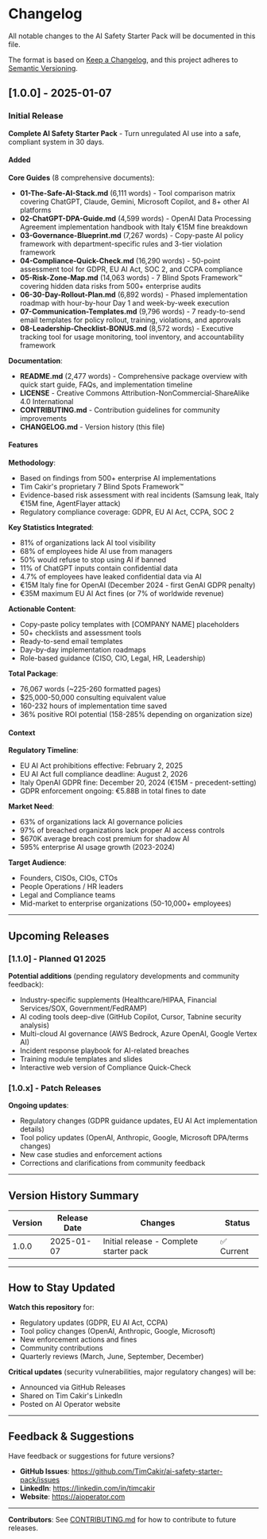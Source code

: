 # Changelog

All notable changes to the AI Safety Starter Pack will be documented in this file.

The format is based on [Keep a Changelog](https://keepachangelog.com/en/1.0.0/),
and this project adheres to [Semantic Versioning](https://semver.org/spec/v2.0.0.html).

## [1.0.0] - 2025-01-07

### Initial Release

**Complete AI Safety Starter Pack** - Turn unregulated AI use into a safe, compliant system in 30 days.

#### Added

**Core Guides** (8 comprehensive documents):
- **01-The-Safe-AI-Stack.md** (6,111 words) - Tool comparison matrix covering ChatGPT, Claude, Gemini, Microsoft Copilot, and 8+ other AI platforms
- **02-ChatGPT-DPA-Guide.md** (4,599 words) - OpenAI Data Processing Agreement implementation handbook with Italy €15M fine breakdown
- **03-Governance-Blueprint.md** (7,267 words) - Copy-paste AI policy framework with department-specific rules and 3-tier violation framework
- **04-Compliance-Quick-Check.md** (16,290 words) - 50-point assessment tool for GDPR, EU AI Act, SOC 2, and CCPA compliance
- **05-Risk-Zone-Map.md** (14,063 words) - 7 Blind Spots Framework™ covering hidden data risks from 500+ enterprise audits
- **06-30-Day-Rollout-Plan.md** (6,892 words) - Phased implementation roadmap with hour-by-hour Day 1 and week-by-week execution
- **07-Communication-Templates.md** (9,796 words) - 7 ready-to-send email templates for policy rollout, training, violations, and approvals
- **08-Leadership-Checklist-BONUS.md** (8,572 words) - Executive tracking tool for usage monitoring, tool inventory, and accountability framework

**Documentation**:
- **README.md** (2,477 words) - Comprehensive package overview with quick start guide, FAQs, and implementation timeline
- **LICENSE** - Creative Commons Attribution-NonCommercial-ShareAlike 4.0 International
- **CONTRIBUTING.md** - Contribution guidelines for community improvements
- **CHANGELOG.md** - Version history (this file)

#### Features

**Methodology**:
- Based on findings from 500+ enterprise AI implementations
- Tim Cakir's proprietary 7 Blind Spots Framework™
- Evidence-based risk assessment with real incidents (Samsung leak, Italy €15M fine, AgentFlayer attack)
- Regulatory compliance coverage: GDPR, EU AI Act, CCPA, SOC 2

**Key Statistics Integrated**:
- 81% of organizations lack AI tool visibility
- 68% of employees hide AI use from managers
- 50% would refuse to stop using AI if banned
- 11% of ChatGPT inputs contain confidential data
- 4.7% of employees have leaked confidential data via AI
- €15M Italy fine for OpenAI (December 2024 - first GenAI GDPR penalty)
- €35M maximum EU AI Act fines (or 7% of worldwide revenue)

**Actionable Content**:
- Copy-paste policy templates with [COMPANY NAME] placeholders
- 50+ checklists and assessment tools
- Ready-to-send email templates
- Day-by-day implementation roadmaps
- Role-based guidance (CISO, CIO, Legal, HR, Leadership)

**Total Package**:
- 76,067 words (~225-260 formatted pages)
- $25,000-50,000 consulting equivalent value
- 160-232 hours of implementation time saved
- 36% positive ROI potential (158-285% depending on organization size)

#### Context

**Regulatory Timeline**:
- EU AI Act prohibitions effective: February 2, 2025
- EU AI Act full compliance deadline: August 2, 2026
- Italy OpenAI GDPR fine: December 20, 2024 (€15M - precedent-setting)
- GDPR enforcement ongoing: €5.88B in total fines to date

**Market Need**:
- 63% of organizations lack AI governance policies
- 97% of breached organizations lack proper AI access controls
- $670K average breach cost premium for shadow AI
- 595% enterprise AI usage growth (2023-2024)

**Target Audience**:
- Founders, CISOs, CIOs, CTOs
- People Operations / HR leaders
- Legal and Compliance teams
- Mid-market to enterprise organizations (50-10,000+ employees)

---

## Upcoming Releases

### [1.1.0] - Planned Q1 2025

**Potential additions** (pending regulatory developments and community feedback):

- Industry-specific supplements (Healthcare/HIPAA, Financial Services/SOX, Government/FedRAMP)
- AI coding tools deep-dive (GitHub Copilot, Cursor, Tabnine security analysis)
- Multi-cloud AI governance (AWS Bedrock, Azure OpenAI, Google Vertex AI)
- Incident response playbook for AI-related breaches
- Training module templates and slides
- Interactive web version of Compliance Quick-Check

### [1.0.x] - Patch Releases

**Ongoing updates**:
- Regulatory changes (GDPR guidance updates, EU AI Act implementation details)
- Tool policy updates (OpenAI, Anthropic, Google, Microsoft DPA/terms changes)
- New case studies and enforcement actions
- Corrections and clarifications from community feedback

---

## Version History Summary

| Version | Release Date | Changes | Status |
|---------|--------------|---------|--------|
| 1.0.0 | 2025-01-07 | Initial release - Complete starter pack | ✅ Current |

---

## How to Stay Updated

**Watch this repository** for:
- Regulatory updates (GDPR, EU AI Act, CCPA)
- Tool policy changes (OpenAI, Anthropic, Google, Microsoft)
- New enforcement actions and fines
- Community contributions
- Quarterly reviews (March, June, September, December)

**Critical updates** (security vulnerabilities, major regulatory changes) will be:
- Announced via GitHub Releases
- Shared on Tim Cakir's LinkedIn
- Posted on AI Operator website

---

## Feedback & Suggestions

Have feedback or suggestions for future versions?

- **GitHub Issues**: https://github.com/TimCakir/ai-safety-starter-pack/issues
- **LinkedIn**: https://linkedin.com/in/timcakir
- **Website**: https://aioperator.com

---

**Contributors**: See [CONTRIBUTING.md](./CONTRIBUTING.md) for how to contribute to future releases.
